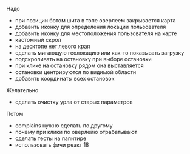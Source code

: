 Надо
- при позиции ботом шита в топе оверлеем закрывается карта 
- добавить иконку для определения локации пользователя
- добавить иконку для местоположения пользователя на карте
- кастомный скрол 
- на десктопе нет левого края
- сделать мигающую геолокацию или как-то показывать загрузку 
- подскроливать на остановку при выборе остановки
- при клике на остановку рядом она выставляется
- остановки центрируются по видимой области 
- добавить координаты всех остановок

Желательно
- сделать очистку урла от старых параметров

Потом
- complains нужно сделать по другому
- почему при клики по оверлейю отрабатывают
- сделать тесты на папитире
- использовать фичи реакт 18
